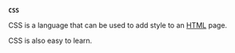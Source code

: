 <pre><code><strong>CSS</strong>
</code></pre>

<p>CSS is a language that can be used to add style to an <a href="/wiki/HTML">HTML</a> page.</p>

<p>CSS is also easy to learn.</p>
